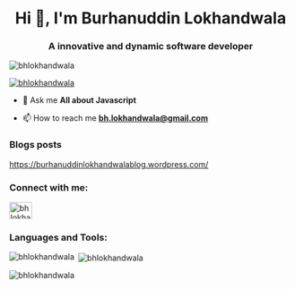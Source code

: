 
<h1 align="center">Hi 👋, I'm Burhanuddin Lokhandwala</h1>
<h3 align="center">A innovative and dynamic software developer</h3>

<p align="left"> <img src="https://komarev.com/ghpvc/?username=bhlokhandwala&label=Profile%20views&color=0e75b6&style=flat" alt="bhlokhandwala" /> </p>

<p align="left"> <a href="https://github.com/ryo-ma/github-profile-trophy"><img src="https://github-profile-trophy.vercel.app/?username=bhlokhandwala" alt="bhlokhandwala" /></a> </p>

- 💬 Ask me **All about Javascript**

- 📫 How to reach me **bh.lokhandwala@gmail.com**

### Blogs posts
<!-- BLOG-POST-LIST:START -->
https://burhanuddinlokhandwalablog.wordpress.com/
<!-- BLOG-POST-LIST:END -->

<h3 align="left">Connect with me:</h3>
<p align="left">
<a href="https://www.linkedin.com/in/burhanuddin-lokhandwala-9029034352/" target="blank"><img align="center" src="https://raw.githubusercontent.com/rahuldkjain/github-profile-readme-generator/master/src/images/icons/Social/linked-in-alt.svg" alt="bhlokhandwala" height="30" width="40" /></a>

<h3 align="left">Languages and Tools:</h3>


<p><img align="left" src="https://github-readme-stats.vercel.app/api/top-langs?username=bhlokhandwala&show_icons=true&locale=en&layout=compact" alt="bhlokhandwala" /></p>

<p>&nbsp;<img align="center" src="https://github-readme-stats.vercel.app/api?username=bhlokhandwala&show_icons=true&locale=en" alt="bhlokhandwala" /></p>

<p><img align="center" src="https://github-readme-streak-stats.herokuapp.com/?user=bhlokhandwala&" alt="bhlokhandwala" /></p>
